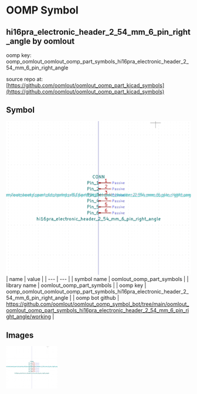 # OOMP Symbol  
## hi16pra_electronic_header_2_54_mm_6_pin_right_angle  by oomlout  
  
oomp key: oomp_oomlout_oomlout_oomp_part_symbols_hi16pra_electronic_header_2_54_mm_6_pin_right_angle  
  
source repo at: [https://github.com/oomlout/oomlout_oomp_part_kicad_symbols](https://github.com/oomlout/oomlout_oomp_part_kicad_symbols)  
## Symbol  
  
[![working.png](working_600.png)](working.png)  
| name | value | 
| --- | --- | 
| symbol name | oomlout_oomp_part_symbols | 
| library name | oomlout_oomp_part_symbols | 
| oomp key | oomp_oomlout_oomlout_oomp_part_symbols_hi16pra_electronic_header_2_54_mm_6_pin_right_angle | 
| oomp bot github | https://github.com/oomlout/oomlout_oomp_symbol_bot/tree/main/oomlout_oomlout_oomp_part_symbols_hi16pra_electronic_header_2_54_mm_6_pin_right_angle/working | 
## Images  
  
[![working.png](working_140.png)](working.png)  
